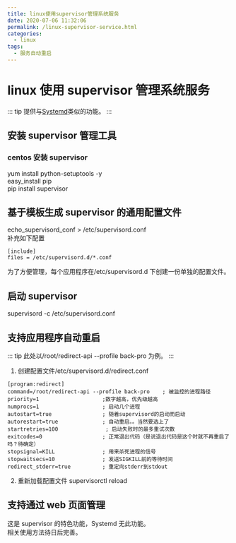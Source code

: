 ```yaml
---
title: linux使用supervisor管理系统服务
date: 2020-07-06 11:32:06
permalink: /linux-supervisor-service.html
categories:
  - linux
tags:
  - 服务自动重启
---
```


# linux 使用 supervisor 管理系统服务

::: tip
提供与[Systemd](//linux-Systemd-service.html)类似的功能。
:::

## 安装 supervisor 管理工具

### centos 安装 supervisor

yum install python-setuptools -y  
easy_install pip  
pip install supervisor

## 基于模板生成 supervisor 的通用配置文件

echo_supervisord_conf > /etc/supervisord.conf  
补充如下配置

```
[include]
files = /etc/supervisord.d/*.conf
```

为了方便管理，每个应用程序在/etc/supervisord.d 下创建一份单独的配置文件。

## 启动 supervisor

supervisord -c /etc/supervisord.conf

## 支持应用程序自动重启

::: tip
此处以/root/redirect-api --profile back-pro 为例。
:::

1. 创建配置文件/etc/supervisord.d/redirect.conf

```
[program:redirect]
command=/root/redirect-api --profile back-pro    ; 被监控的进程路径
priority=1                    ;数字越高，优先级越高
numprocs=1                    ; 启动几个进程
autostart=true                ; 随着supervisord的启动而启动
autorestart=true              ; 自动重启。。当然要选上了
startretries=100               ; 启动失败时的最多重试次数
exitcodes=0                   ; 正常退出代码（是说退出代码是这个时就不再重启了吗？待确定）
stopsignal=KILL               ; 用来杀死进程的信号
stopwaitsecs=10               ; 发送SIGKILL前的等待时间
redirect_stderr=true          ; 重定向stderr到stdout
```

2. 重新加载配置文件
   supervisorctl reload

## 支持通过 web 页面管理

这是 supervisor 的特色功能，Systemd 无此功能。  
相关使用方法待日后完善。
